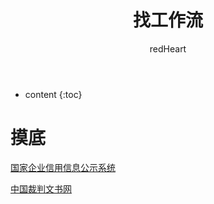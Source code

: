 ﻿---
layout: post
title:  "找工作流"
categories: Link
tags:  countdown Link
author: redHeart
---

* content
{:toc}






# 摸底

[国家企业信用信息公示系统](http://www.gsxt.gov.cn/index.html)

[中国裁判文书网](http://wenshu.court.gov.cn/Index)

